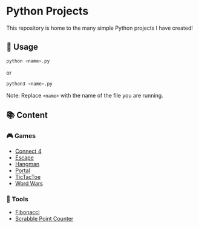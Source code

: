 # Python Projects
This repository is home to the many simple Python projects I have created!

## 🔨 Usage
```bash
python <name>.py
```
or
```bash
python3 <name>.py
```
Note: Replace `<name>` with the name of the file you are running.

## 📚 Content

### 🎮 Games
- [Connect 4](https://github.com/xyntechx/Python-Projects/tree/main/Connect%204)
- [Escape](https://github.com/xyntechx/Python-Projects/tree/main/Escape)
- [Hangman](https://github.com/xyntechx/Python-Projects/tree/main/Hangman)
- [Portal](https://github.com/xyntechx/Python-Projects/tree/main/Portal)
- [TicTacToe](https://github.com/xyntechx/Python-Projects/tree/main/TicTacToe)
- [Word Wars](https://github.com/xyntechx/Python-Projects/tree/main/Word%20Wars)

### 🔨 Tools
- [Fibonacci](https://github.com/xyntechx/Python-Projects/tree/main/Fibonacci)
- [Scrabble Point Counter](https://github.com/xyntechx/Python-Projects/tree/main/Scrabble%20Point%20Counter)
